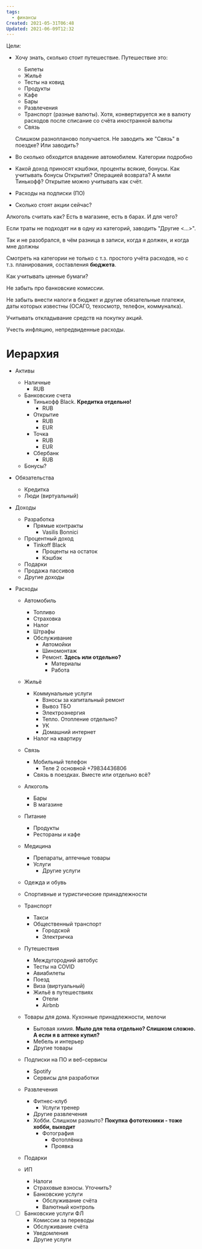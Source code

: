 ```yaml
---
tags:
  - финансы
Created: 2021-05-31T06:48
Updated: 2021-06-09T12:32
---
```

Цели:

- Хочу знать, сколько стоит путешествие. Путешествие это:
    
    - Билеты
    - Жильё
    - Тесты на ковид
    - Продукты
    - Кафе
    - Бары
    - Развлечения
    - Транспорт (разные валюты). Хотя, конвертируется же в валюту расходов после списание со счёта иностранной валюты
    - Связь
    
    Слишком разнопланово получается. Не заводить же "Связь" в поездке? Или заводить?
    
- Во сколько обходится владение автомобилем. Категории подробно
- Какой доход приносят кэшбэки, проценты всякие, бонусы. Как учитывать бонусы Открытия? Операцией возврата? А мили Тинькофф? Открытие можно учитывать как счёт.
- Расходы на подписки (ПО)
- Сколько стоят акции сейчас?

Алкоголь считать как? Есть в магазине, есть в барах. И для чего?

Если траты не подходят ни в одну из категорий, заводить "Другие <...>".

Так и не разобрался, в чём разница в записи, когда я должен, и когда мне должны

Смотреть на категории не только с т.з. простого учёта расходов, но с т.з. планирования, составления **бюджета**.

Как учитывать ценные бумаги?

Не забыть про банковские комиссии.

Не забыть внести налоги в бюджет и другие обязательные платежи, даты которых известны (ОСАГО, техосмотр, телефон, коммуналка).

Учитывать откладывание средств на покупку акций.

Учесть инфляцию, непредвиденные расходы.

# Иерархия

- Активы
    - Наличные
        - RUB
    - Банковские счета
        - Тинькофф Black. **Кредитка отдельно!**
            - RUB
        - Открытие
            - RUB
            - EUR
        - Точка
            - RUB
            - EUR
        - Сбербанк
            - RUB
    - Бонусы?

- Обязательства
    - Кредитка
    - Люди (виртуальный)

- Доходы
    - Разработка
        - Прямые контракты
            - Vasilis Bonnici
    - Процентный доход
        - Tinkoff Black
            - Проценты на остаток
            - Кэшбэк
    - Подарки
    - Продажа пассивов
    - Другие доходы
- Расходы
    
    - Автомобиль
        - Топливо
        - Страховка
        - Налог
        - Штрафы
        - Обслуживание
            - Автомойки
            - Шиномонтаж
            - Ремонт. **Здесь или отдельно?**
                - Материалы
                - Работа
    
    - Жильё
        - Коммунальные услуги
            - Взносы за капитальный ремонт
            - Вывоз ТБО
            - Электроэнергия
            - Тепло. Отопление отдельно?
            - УК
            - Домашний интернет
        - Налог на квартиру
    
    - Связь
        - Мобильный телефон
            - Теле 2 основной +79834436806
        - Связь в поездках. Вместе или отдельно всё?
    
    - Алкоголь
        - Бары
        - В магазине
    - Питание
        - Продукты
        - Рестораны и кафе
    - Медицина
        - Препараты, аптечные товары
        - Услуги
            - Другие услуги
    - Одежда и обувь
    - Спортивные и туристические принадлежности
    
    - Транспорт
        - Такси
        - Общественный транспорт
            - Городской
            - Электричка
    - Путешествия
        - Междугородний автобус
        - Тесты на COVID
        - Авиабилеты
        - Поезд
        - Виза (виртуальный)
        - Жильё в путешествиях
            - Отели
            - Airbnb
    
    - Товары для дома. Кухонные принадлежности, мелочи
        - Бытовая химия. **Мыло для тела отдельно? Слишком сложно. А если я в аптеке купил?**
        - Мебель и интерьер
        - Другие товары
    
    - Подписки на ПО и веб-сервисы
        - Spotify
        - Сервисы для разработки
    - Развлечения
        - Фитнес-клуб
            - Услуги тренер
        - Другие развлечения
        - Хобби. Слишком размыто? **Покупка фототехники - тоже хобби, выходит**
            - Фотография
                - Фотоплёнка
                - Проявка
    
    - Подарки
    
    - ИП
        - Налоги
        - Страховые взносы. Уточнить?
        - Банковские услуги
            - Обслуживание счёта
            - Валютный контроль
    
    - [ ] Банковские услуги ФЛ
        - Комиссии за переводы
        - Обслуживание счёта
        - Уведомления
        - Другие услуги
